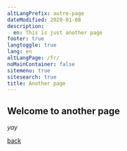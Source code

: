```yaml
---
altLangPrefix: autre-page
dateModified: 2020-01-08
description: 
  en: This is just another page
footer: true
langtoggle: true
lang: en
altLangPage: /fr/
noMainContainer: false
sitemenu: true
sitesearch: true
title: Another page
---
```


## Welcome to another page

_yay_

[back](./)
